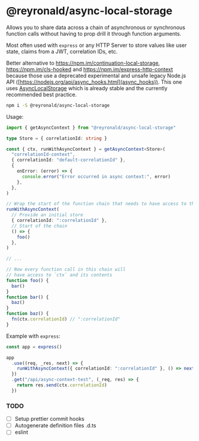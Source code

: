 # @reyronald/async-local-storage

Allows you to share data across a chain of asynchronous or synchronous function calls without having to prop drill it through function arguments.

Most often used with `express` or any HTTP Server to store values like user state, claims from a JWT, correlation IDs, etc.

Better alternative to https://npm.im/continuation-local-storage, https://npm.im/cls-hooked and https://npm.im/express-http-context because those use a deprecated experimental and unsafe legacy Node.js API ([https://nodejs.org/api/async_hooks.html](async_hooks)). This one uses [AsyncLocalStorage](https://nodejs.org/api/async_context.html#class-asynclocalstorage) which is already stable and the currently recommended best practice.

```sh
npm i -S @reyronald/async-local-storage
```

Usage:

```ts
import { getAsyncContext } from "@reyronald/async-local-storage"

type Store = { correlationId: string }

const { ctx, runWithAsyncContext } = getAsyncContext<Store>(
  "correlationId-context",
  { correlationId: "default-correlationId" },
  {
    onError: (error) => {
      console.error("Error occurred in async context:", error)
    },
  },
)

// Wrap the start of the function chain that needs to have access to the context
runWithAsyncContext(
  // Provide an initial store
  { correlationId: ":correlationId" },
  // Start of the chain
  () => {
    foo()
  },
)

// ...

// Now every function call in this chain will
// have access to `ctx` and its contents
function foo() {
  bar()
}
function bar() {
  baz()
}
function baz() {
  fn(ctx.correlationId) // ":correlationId"
}
```

Example with `express`:

```ts
const app = express()

app
  .use((req, _res, next) => {
    runWithAsyncContext({ correlationId: ":correlationId" }, () => next())
  })
  .get("/api/async-context-test", (_req, res) => {
    return res.send(ctx.correlationId)
  })
```

### TODO

- [ ] Setup prettier commit hooks
- [ ] Autogenerate definition files .d.ts
- [ ] eslint
